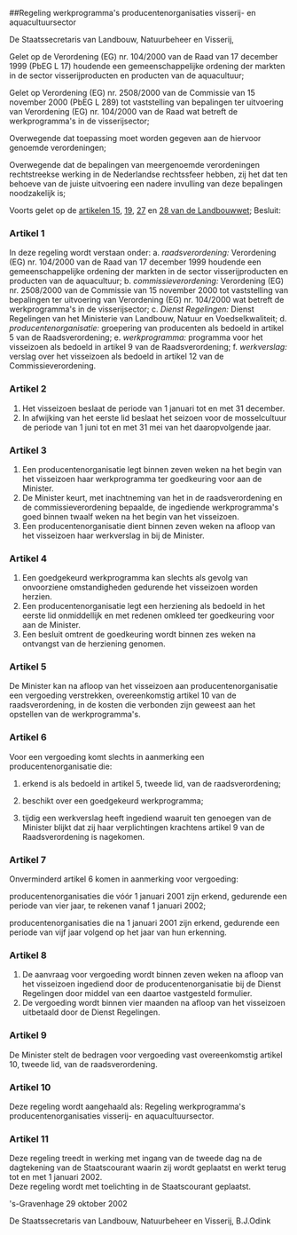 <meta http-equiv='Content-Type' content='text/html; charset=utf-8' />

##Regeling werkprogramma's producentenorganisaties visserij- en aquacultuursector

De Staatssecretaris van Landbouw, Natuurbeheer en Visserij,   

Gelet op de Verordening (EG) nr. 104/2000 van de Raad van 17 december 1999 (PbEG L 17) houdende een gemeenschappelijke ordening der markten in de sector visserijproducten en producten van de aquacultuur;  

Gelet op Verordening (EG) nr. 2508/2000 van de Commissie van 15 november 2000 (PbEG L 289) tot vaststelling van bepalingen ter uitvoering van Verordening (EG) nr. 104/2000 van de Raad wat betreft de werkprogramma's in de visserijsector;  

Overwegende dat toepassing moet worden gegeven aan de hiervoor genoemde verordeningen;  

Overwegende dat de bepalingen van meergenoemde verordeningen rechtstreekse werking in de Nederlandse rechtssfeer hebben, zij het dat ten behoeve van de juiste uitvoering een nadere invulling van deze bepalingen noodzakelijk is;  

Voorts gelet op de [artikelen 15](../../../../../../../../wet/landbouwwet/BWBR0002252/README.md), [19](../../../../../../../../wet/landbouwwet/BWBR0002252/README.md), [27](../../../../../../../../wet/landbouwwet/BWBR0002252/README.md) en [28 van de Landbouwwet](../../../../../../../../wet/landbouwwet/BWBR0002252/README.md);     Besluit:    

### Artikel  1  

In deze regeling wordt verstaan onder:   a.  *raadsverordening:*   Verordening (EG) nr. 104/2000 van de Raad van 17 december 1999 houdende een gemeenschappelijke ordening der markten in de sector visserijproducten en producten van de aquacultuur;    b.  *commissieverordening:*   Verordening (EG) nr. 2508/2000 van de Commissie van 15 november 2000 tot vaststelling van bepalingen ter uitvoering van Verordening (EG) nr. 104/2000 wat betreft de werkprogramma's in de visserijsector;    c.  *Dienst Regelingen:*   Dienst Regelingen van het Ministerie van Landbouw, Natuur en Voedselkwaliteit;    d.  *producentenorganisatie:*   groepering van producenten als bedoeld in artikel 5 van de Raadsverordening;    e.  *werkprogramma:*   programma voor het visseizoen als bedoeld in artikel 9 van de Raadsverordening;    f.  *werkverslag:*   verslag over het visseizoen als bedoeld in artikel 12 van de Commissieverordening.     

### Artikel  2  

1.  Het visseizoen beslaat de periode van 1 januari tot en met 31 december.   
2.  In afwijking van het eerste lid beslaat het seizoen voor de mosselcultuur de periode van 1 juni tot en met 31 mei van het daaropvolgende jaar.   

### Artikel  3  

1.  Een producentenorganisatie legt binnen zeven weken na het begin van het visseizoen haar werkprogramma ter goedkeuring voor aan de Minister.   
2.  De Minister keurt, met inachtneming van het in de raadsverordening en de commissieverordening bepaalde, de ingediende werkprogramma's goed binnen twaalf weken na het begin van het visseizoen.   
3.  Een producentenorganisatie dient binnen zeven weken na afloop van het visseizoen haar werkverslag in bij de Minister.   

### Artikel  4  

1.  Een goedgekeurd werkprogramma kan slechts als gevolg van onvoorziene omstandigheden gedurende het visseizoen worden herzien.   
2.  Een producentenorganisatie legt een herziening als bedoeld in het eerste lid onmiddellijk en met redenen omkleed ter goedkeuring voor aan de Minister.   
3.  Een besluit omtrent de goedkeuring wordt binnen zes weken na ontvangst van de herziening genomen.   

### Artikel  5  

De Minister kan na afloop van het visseizoen aan producentenorganisatie een vergoeding verstrekken, overeenkomstig artikel 10 van de raadsverordening, in de kosten die verbonden zijn geweest aan het opstellen van de werkprogramma's.  

### Artikel  6  

Voor een vergoeding komt slechts in aanmerking een producentenorganisatie die: 

1. erkend is als bedoeld in artikel 5, tweede lid, van de raadsverordening;  

2. beschikt over een goedgekeurd werkprogramma;  

3. tijdig een werkverslag heeft ingediend waaruit ten genoegen van de Minister blijkt dat zij haar verplichtingen krachtens artikel 9 van de Raadsverordening is nagekomen.    

### Artikel  7  

Onverminderd artikel 6 komen in aanmerking voor vergoeding: 

producentenorganisaties die vóór 1 januari 2001 zijn erkend, gedurende een periode van vier jaar, te rekenen vanaf 1 januari 2002;  

producentenorganisaties die na 1 januari 2001 zijn erkend, gedurende een periode van vijf jaar volgend op het jaar van hun erkenning.    

### Artikel  8  

1.  De aanvraag voor vergoeding wordt binnen zeven weken na afloop van het visseizoen ingediend door de producentenorganisatie bij de Dienst Regelingen door middel van een daartoe vastgesteld formulier.   
2.  De vergoeding wordt binnen vier maanden na afloop van het visseizoen uitbetaald door de Dienst Regelingen.   

### Artikel  9  

De Minister stelt de bedragen voor vergoeding vast overeenkomstig artikel 10, tweede lid, van de raadsverordening.  

### Artikel  10  

Deze regeling wordt aangehaald als: Regeling werkprogramma's producentenorganisaties visserij- en aquacultuursector.  

### Artikel  11  

Deze regeling treedt in werking met ingang van de tweede dag na de dagtekening van de Staatscourant waarin zij wordt geplaatst en werkt terug tot en met 1 januari 2002.  
Deze regeling wordt met toelichting in de Staatscourant geplaatst.   

's-Gravenhage 
29 oktober 2002    

De 
Staatssecretaris van Landbouw, Natuurbeheer en Visserij, 
B.J.Odink    

